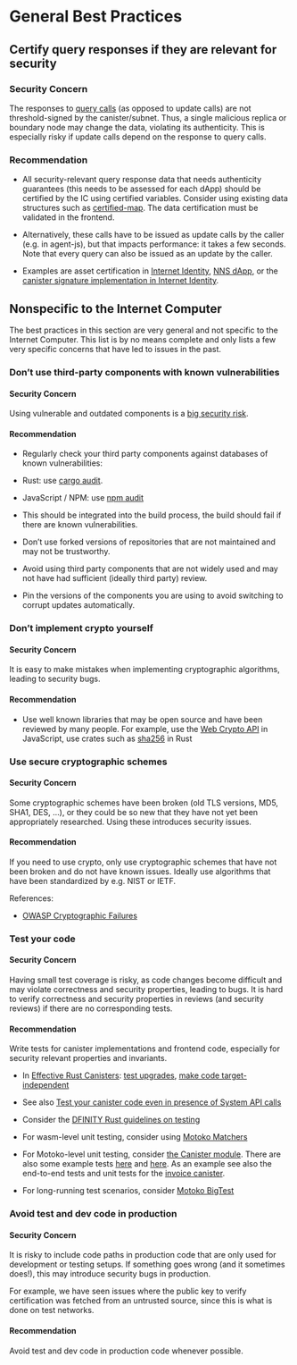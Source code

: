 # General Best Practices

## Certify query responses if they are relevant for security

### Security Concern

The responses to [query calls](../../../references/ic-interface-spec#https-interface) (as opposed to update calls) are not threshold-signed by the canister/subnet. Thus, a single malicious replica or boundary node may change the data, violating its authenticity. This is especially risky if update calls depend on the response to query calls.

### Recommendation

-   All security-relevant query response data that needs authenticity guarantees (this needs to be assessed for each dApp) should be certified by the IC using certified variables. Consider using existing data structures such as [certified-map](https://github.com/dfinity/cdk-rs/tree/main/library/ic-certified-map). The data certification must be validated in the frontend.

-   Alternatively, these calls have to be issued as update calls by the caller (e.g. in agent-js), but that impacts performance: it takes a few seconds. Note that every query can also be issued as an update by the caller.

-   Examples are asset certification in [Internet Identity](https://github.com/dfinity/internet-identity/blob/b29a6f68bbe5a49d048e12bc7a3263a9f43d080b/src/internet_identity/src/main.rs#L775-L808), [NNS dApp](https://github.com/dfinity/nns-dapp/blob/372c3562127d70c2fde059bc9c268e8ae858583e/rs/src/assets.rs#L121-L145), or the [canister signature implementation in Internet Identity](https://github.com/dfinity/internet-identity/blob/main/src/internet_identity/src/signature_map.rs).

## Nonspecific to the Internet Computer

The best practices in this section are very general and not specific to the Internet Computer. This list is by no means complete and only lists a few very specific concerns that have led to issues in the past.

### Don’t use third-party components with known vulnerabilities

#### Security Concern

Using vulnerable and outdated components is a [big security risk](https://owasp.org/Top10/A06_2021-Vulnerable_and_Outdated_Components/).

#### Recommendation

-   Regularly check your third party components against databases of known vulnerabilities:

-   Rust: use [cargo audit](https://crates.io/crates/cargo-audit).

-   JavaScript / NPM: use [npm audit](https://docs.npmjs.com/cli/v8/commands/npm-audit)

-   This should be integrated into the build process, the build should fail if there are known vulnerabilities.

-   Don’t use forked versions of repositories that are not maintained and may not be trustworthy.

-   Avoid using third party components that are not widely used and may not have had sufficient (ideally third party) review.

-   Pin the versions of the components you are using to avoid switching to corrupt updates automatically.

### Don’t implement crypto yourself

#### Security Concern

It is easy to make mistakes when implementing cryptographic algorithms, leading to security bugs.

#### Recommendation

-   Use well known libraries that may be open source and have been reviewed by many people. For example, use the [Web Crypto API](https://developer.mozilla.org/en-US/docs/Web/API/Web_Crypto_API) in JavaScript, use crates such as [sha256](https://crates.io/crates/sha256) in Rust

### Use secure cryptographic schemes

#### Security Concern

Some cryptographic schemes have been broken (old TLS versions, MD5, SHA1, DES, …​), or they could be so new that they have not yet been appropriately researched. Using these introduces security issues.

#### Recommendation

If you need to use crypto, only use cryptographic schemes that have not been broken and do not have known issues. Ideally use algorithms that have been standardized by e.g. NIST or IETF.

References:

-   [OWASP Cryptographic Failures](https://owasp.org/Top10/A02_2021-Cryptographic_Failures/)

### Test your code

#### Security Concern

Having small test coverage is risky, as code changes become difficult and may violate correctness and security properties, leading to bugs. It is hard to verify correctness and security properties in reviews (and security reviews) if there are no corresponding tests.

#### Recommendation

Write tests for canister implementations and frontend code, especially for security relevant properties and invariants.

-   In [Effective Rust Canisters](https://mmapped.blog/posts/01-effective-rust-canisters.html): [test upgrades](https://mmapped.blog/posts/01-effective-rust-canisters.html#test-upgrades), [make code target-independent](https://mmapped.blog/posts/01-effective-rust-canisters.html#target-independent)

-   See also [Test your canister code even in presence of System API calls](rust-canister-development-security-best-practices#test-your-canister-code)

-   Consider the [DFINITY Rust guidelines on testing](https://docs.dfinity.systems/dfinity/spec/meta/rust.html#_tests)

-   For wasm-level unit testing, consider using [Motoko Matchers](https://github.com/kritzcreek/motoko-matchers)

-   For Motoko-level unit testing, consider [the Canister module](https://kritzcreek.github.io/motoko-matchers/Canister.html). There are also some example tests [here](https://github.com/dfinity/motoko-base/blob/master/test/resultTest.mo) and [here](https://github.com/dfinity/motoko-base/blob/master/test/textTest.mo). As an example see also the end-to-end tests and unit tests for the [invoice canister](https://github.com/dfinity/invoice-canister).

-   For long-running test scenarios, consider [Motoko BigTest](https://github.com/matthewhammer/motoko-bigtest)

### Avoid test and dev code in production

#### Security Concern

It is risky to include code paths in production code that are only used for development or testing setups. If something goes wrong (and it sometimes does!), this may introduce security bugs in production.

For example, we have seen issues where the public key to verify certification was fetched from an untrusted source, since this is what is done on test networks.

#### Recommendation

Avoid test and dev code in production code whenever possible.
